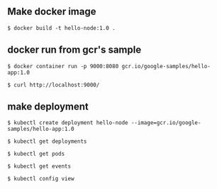 ## Make docker image

```
$ docker build -t hello-node:1.0 .
```

## docker run from gcr's sample

```
$ docker container run -p 9000:8080 gcr.io/google-samples/hello-app:1.0

$ curl http://localhost:9000/
```

## make deployment

```
$ kubectl create deployment hello-node --image=gcr.io/google-samples/hello-app:1.0

$ kubectl get deployments

$ kubectl get pods

$ kubectl get events

$ kubectl config view
```